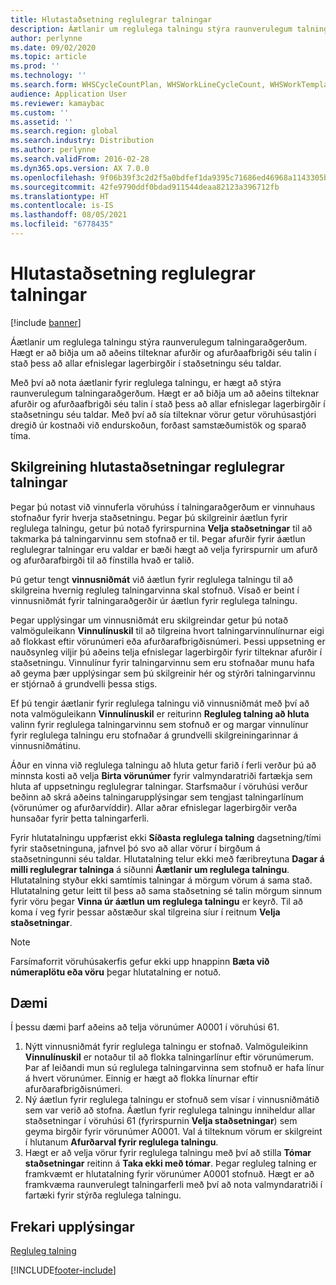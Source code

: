 ```yaml
---
title: Hlutastaðsetning reglulegrar talningar
description: Áætlanir um reglulega talningu stýra raunverulegum talningaraðgerðum. Hægt er að biðja um að aðeins tilteknar afurðir og afurðaafbrigði séu talin í stað þess að allar efnislegar lagerbirgðir í staðsetningu séu taldar.
author: perlynne
ms.date: 09/02/2020
ms.topic: article
ms.prod: ''
ms.technology: ''
ms.search.form: WHSCycleCountPlan, WHSWorkLineCycleCount, WHSWorkTemplateLineGroup, WHSWorkTemplateTable, WHSRFMenuItemCycleCount, WHSCycleCountPlanListPage
audience: Application User
ms.reviewer: kamaybac
ms.custom: ''
ms.assetid: ''
ms.search.region: global
ms.search.industry: Distribution
ms.author: perlynne
ms.search.validFrom: 2016-02-28
ms.dyn365.ops.version: AX 7.0.0
ms.openlocfilehash: 9f06b39f3c2d2f5a0bdfef1da9395c71686ed46968a1143305b5a10787f7e85f
ms.sourcegitcommit: 42fe9790ddf0bdad911544deaa82123a396712fb
ms.translationtype: HT
ms.contentlocale: is-IS
ms.lasthandoff: 08/05/2021
ms.locfileid: "6778435"
---
```

# <a name="partial-location-cycle-counting"></a>Hlutastaðsetning reglulegrar talningar

[!include [banner](../includes/banner.md)]

Áætlanir um reglulega talningu stýra raunverulegum talningaraðgerðum. Hægt er að biðja um að aðeins tilteknar afurðir og afurðaafbrigði séu talin í stað þess að allar efnislegar lagerbirgðir í staðsetningu séu taldar.

Með því að nota áætlanir fyrir reglulega talningu, er hægt að stýra raunverulegum talningaraðgerðum. Hægt er að biðja um að aðeins tilteknar afurðir og afurðaafbrigði séu talin í stað þess að allar efnislegar lagerbirgðir í staðsetningu séu taldar. Með því að sía tilteknar vörur getur vöruhúsastjóri dregið úr kostnaði við endurskoðun, forðast samstæðumistök og sparað tíma.

## <a name="how-to-configure-partial-location-cycle-counting"></a>Skilgreining hlutastaðsetningar reglulegrar talningar

Þegar þú notast við vinnuferla vöruhúss í talningaraðgerðum er vinnuhaus stofnaður fyrir hverja staðsetningu. Þegar þú skilgreinir áætlun fyrir reglulega talningu, getur þú notað fyrirspurnina **Velja staðsetningar** til að takmarka þá talningarvinnu sem stofnað er til. Þegar afurðir fyrir áætlun reglulegrar talningar eru valdar er bæði hægt að velja fyrirspurnir um afurð og afurðarafbirgði til að fínstilla hvað er talið.

Þú getur tengt **vinnusniðmát** við áætlun fyrir reglulega talningu til að skilgreina hvernig regluleg talningarvinna skal stofnuð. Vísað er beint í vinnusniðmát fyrir talningaraðgerðir úr áætlun fyrir reglulega talningu.

Þegar upplýsingar um vinnusniðmát eru skilgreindar getur þú notað valmöguleikann **Vinnulínuskil** til að tilgreina hvort talningarvinnulínurnar eigi að flokkast eftir vörunúmeri eða afurðarafbrigðisnúmeri. Þessi uppsetning er nauðsynleg viljir þú aðeins telja efnislegar lagerbirgðir fyrir tilteknar afurðir í staðsetningu. Vinnulínur fyrir talningarvinnu sem eru stofnaðar munu hafa að geyma þær upplýsingar sem þú skilgreinir hér og stýrðri talningarvinnu er stjórnað á grundvelli þessa stigs.

Ef þú tengir áætlanir fyrir reglulega talningu við vinnusniðmát með því að nota valmöguleikann **Vinnulínuskil** er reiturinn **Regluleg talning að hluta** valinn fyrir reglulega talningarvinnu sem stofnuð er og margar vinnulínur fyrir reglulega talningu eru stofnaðar á grundvelli skilgreiningarinnar á vinnusniðmátinu.

Áður en vinna við reglulega talningu að hluta getur farið í ferli verður þú að minnsta kosti að velja **Birta vörunúmer** fyrir valmyndaratriði fartækja sem hluta af uppsetningu reglulegrar talningar. Starfsmaður í vöruhúsi verður beðinn að skrá aðeins talningarupplýsingar sem tengjast talningarlínum (vörunúmer og afurðarvíddir). Allar aðrar efnislegar lagerbirgðir verða hunsaðar fyrir þetta talningarferli.

Fyrir hlutatalningu uppfærist ekki **Síðasta reglulega talning** dagsetning/tími fyrir staðsetninguna, jafnvel þó svo að allar vörur í birgðum á staðsetningunni séu taldar. Hlutatalning telur ekki með færibreytuna **Dagar á milli reglulegrar talninga** á síðunni **Áætlanir um reglulega talningu**. Hlutatalning styður ekki samtímis talningar á mörgum vörum á sama stað. Hlutatalning getur leitt til þess að sama staðsetning sé talin mörgum sinnum fyrir vöru þegar **Vinna úr áætlun um reglulega talningu** er keyrð. Til að koma í veg fyrir þessar aðstæður skal tilgreina síur í reitnum **Velja staðsetningar**.

> [!NOTE]
> Farsímaforrit vöruhúsakerfis gefur ekki upp hnappinn **Bæta við númeraplötu eða vöru** þegar hlutatalning er notuð.

## <a name="example"></a>Dæmi

Í þessu dæmi þarf aðeins að telja vörunúmer A0001 í vöruhúsi 61.

1. Nýtt vinnusniðmát fyrir reglulega talningu er stofnað. Valmöguleikinn **Vinnulínuskil** er notaður til að flokka talningarlínur eftir vörunúmerum. Þar af leiðandi mun sú reglulega talningarvinna sem stofnuð er hafa línur á hvert vörunúmer. Einnig er hægt að flokka línurnar eftir afurðarafbrigðisnúmeri.
1. Ný áætlun fyrir reglulega talningu er stofnuð sem vísar í vinnusniðmátið sem var verið að stofna. Áætlun fyrir reglulega talningu inniheldur allar staðsetningar í vöruhúsi 61 (fyrirspurnin **Velja staðsetningar**) sem geyma birgðir fyrir vörunúmer A0001. Val á tilteknum vörum er skilgreint í hlutanum **Afurðarval fyrir reglulega talningu**.
1. Hægt er að velja vörur fyrir reglulega talningu með því að stilla **Tómar staðsetningar** reitinn á **Taka ekki með tómar**. Þegar regluleg talning er framkvæmt er hlutatalning fyrir vörunúmer A0001 stofnuð. Hægt er að framkvæma raunverulegt talningarferli með því að nota valmyndaratriði í fartæki fyrir stýrða reglulega talningu.

## <a name="additional-resources"></a>Frekari upplýsingar

[Regluleg talning](cycle-counting.md)


[!INCLUDE[footer-include](../../includes/footer-banner.md)]